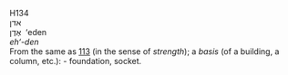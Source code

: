 H134  
אדן  
אֶדֶן ‎ ‘eden  
*eh‘-den*  
From the same as [113](h0113) (in the sense of *strength*); a *basis*
(of a building, a column, etc.): - foundation, socket.  
